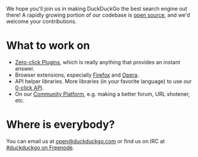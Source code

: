 We hope you'll join us in making DuckDuckGo the best search engine out there! A rapidly growing portion of our codebase is [open source](http://github.com/duckduckgo/), and we'd welcome your contributions.

# What to work on

 * [Zero-click Plugins](https://github.com/duckduckgo/duckduckgo/wiki/Zero-click-Info-Plugins), which is really anything that provides an instant answer.
 * Browser extensions, especially [Firefox](https://github.com/duckduckgo/firefox-zeroclickinfo) and [Opera](https://github.com/duckduckgo/opera-zeroclickinfo).
 * API helper libraries. More libraries (in your favorite language) to use our [0-click API](http://api.duckduckgo.com/).
 * On our [Community Platform](http://github.com/duckduckgo/community-platform), e.g. making a better forum, URL shotener, etc.

# Where is everybody?

You can email us at open@duckduckgo.com or find us on IRC at [#duckduckgo on Freenode](http://webchat.freenode.net/?channels=duckduckgo).